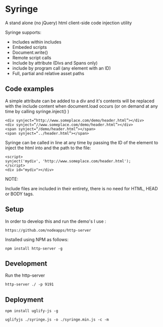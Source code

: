# Syringe
A stand alone (no jQuery) html client-side code injection utility

Syringe supports:

* Includes within includes
* Embeded scripts
* Document.write()
* Remote script calls
* Include by attribute (Divs and Spans only)
* include by program call (any element with an ID)
* Full, partial and relative asset paths

## Code examples

A simple attribute can be added to a div and it's contents will be replaced with the include content when document.load occurs (or on demand at any time by calling syringe.inject() )

```
<div synject=“http://www.someplace.com/demo/header.html”></div>
<div synject=“//www.someplace.com/demo/header.html”></div>
<span synject=“/demo/header.html”></span>
<span synject=“../header.html”></span>
```

Syringe can be called in line at any time by passing the ID of the element to inject the html into and the path to the file:

```
<script>
synject('mydiv', 'http://www.someplace.com/header.html');
</script>
<div id="mydiv"></div>
```

NOTE:

Include files are included in their entirety, there is no need for HTML, HEAD or BODY tags.


## Setup

In order to develop this and run the demo's I use :

```
https://github.com/nodeapps/http-server
```

Installed using NPM as follows:

```
npm install http-server -g
```

## Development

Run the http-server

```
http-server ./ -p 9191
```

## Deployment


```
npm install uglify-js -g
```

```
uglifyjs ./syringe.js -o ./syringe.min.js -c -m
```
